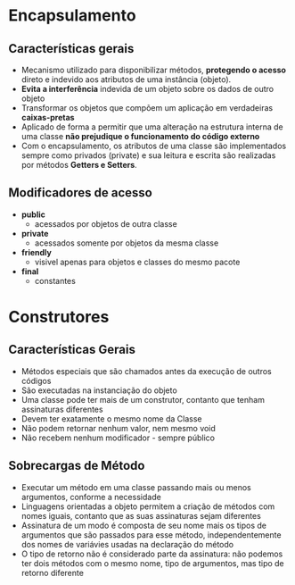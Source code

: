 # Encapsulamento

## Características gerais

* Mecanismo utilizado para disponibilizar métodos, **protegendo o acesso** direto e indevido aos atributos de uma instância (objeto).
* **Evita a interferência** indevida de um objeto sobre os dados de outro objeto
* Transformar os objetos que compõem um aplicação em verdadeiras **caixas-pretas**
* Aplicado de forma a permitir que uma alteração na estrutura interna de uma classe **não prejudique o funcionamento do código externo**
* Com o encapsulamento, os atributos de uma classe são implementados sempre como privados (private) e sua leitura e escrita são realizadas por métodos **Getters e Setters**.

## Modificadores de acesso

* **public**
  * acessados por objetos de outra classe
* **private**
  * acessados somente por objetos da mesma classe
* **friendly**
  * visivel apenas para objetos e classes do mesmo pacote
* **final**
  * constantes

# Construtores

## Características Gerais

* Métodos especiais que são chamados antes da execução de outros códigos
* São executadas na instanciação do objeto
* Uma classe pode ter mais de um construtor, contanto que tenham assinaturas diferentes
* Devem ter exatamente o mesmo nome da Classe
* Não podem retornar nenhum valor, nem mesmo void
* Não recebem nenhum modificador - sempre público

## Sobrecargas de Método

* Executar um método em uma classe passando mais ou menos argumentos, conforme a necessidade
* Linguagens orientadas a objeto permitem a criação de métodos com nomes iguais, contanto que as suas assinaturas sejam diferentes
* Assinatura de um modo é composta de seu nome mais os tipos de argumentos que são passados para esse método, independentemente dos nomes de variávies usadas na declaração do método
* O tipo de retorno não é considerado parte da assinatura: não podemos ter dois métodos com o mesmo nome, tipo de argumentos, mas tipo de retorno diferente
